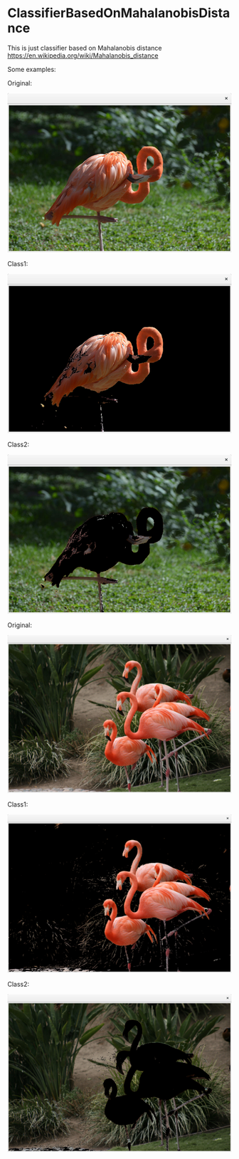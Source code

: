 # ClassifierBasedOnMahalanobisDistance

This is just classifier based on Mahalanobis distance
https://en.wikipedia.org/wiki/Mahalanobis_distance

Some examples:

Original:

![Original1_0](https://github.com/nt202/ClassifierBasedOnMahalanobisDistance/blob/master/src/main/resources/results/1_0.jpg)

Class1:

![Class1_1](https://github.com/nt202/ClassifierBasedOnMahalanobisDistance/blob/master/src/main/resources/results/1_1.jpg)

Class2:

![Class1_2](https://github.com/nt202/ClassifierBasedOnMahalanobisDistance/blob/master/src/main/resources/results/1_2.jpg)


Original:

![Original2_0](https://github.com/nt202/ClassifierBasedOnMahalanobisDistance/blob/master/src/main/resources/results/2_0.jpg)

Class1:

![Class2_1](https://github.com/nt202/ClassifierBasedOnMahalanobisDistance/blob/master/src/main/resources/results/2_1.jpg)

Class2:

![Class2_2](https://github.com/nt202/ClassifierBasedOnMahalanobisDistance/blob/master/src/main/resources/results/2_2.jpg)